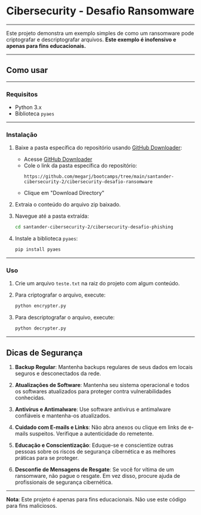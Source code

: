 # Cibersecurity - Desafio Ransomware

---

Este projeto demonstra um exemplo simples de como um ransomware pode criptografar e descriptografar arquivos. **Este exemplo é inofensivo e apenas para fins educacionais.**

---

## Como usar

---

### Requisitos
- Python 3.x
- Biblioteca `pyaes`

--- 

### Instalação
1. Baixe a pasta específica do repositório usando [GitHub Downloader](https://download-directory.github.io/):
    - Acesse [GitHub Downloader](https://download-directory.github.io/)
    - Cole o link da pasta específica do repositório:
      ```
      https://github.com/megarj/bootcamps/tree/main/santander-cibersecurity-2/cibersecurity-desafio-ransomware
      ```
    - Clique em "Download Directory"

2. Extraia o conteúdo do arquivo zip baixado.

3. Navegue até a pasta extraída:
    ```sh
    cd santander-cibersecurity-2/cibersecurity-desafio-phishing
    ```

4. Instale a biblioteca `pyaes`:
    ```sh
    pip install pyaes
    ```
--- 

### Uso

1. Crie um arquivo `teste.txt` na raiz do projeto com algum conteúdo.

2. Para criptografar o arquivo, execute:
    ```sh
    python encrypter.py
    ```

3. Para descriptografar o arquivo, execute:
    ```sh
    python decrypter.py
    ```
---

## Dicas de Segurança

1. **Backup Regular**: Mantenha backups regulares de seus dados em locais seguros e desconectados da rede.

2. **Atualizações de Software**: Mantenha seu sistema operacional e todos os softwares atualizados para proteger contra vulnerabilidades conhecidas.

3. **Antivírus e Antimalware**: Use software antivírus e antimalware confiáveis e mantenha-os atualizados.

4. **Cuidado com E-mails e Links**: Não abra anexos ou clique em links de e-mails suspeitos. Verifique a autenticidade do remetente.

5. **Educação e Conscientização**: Eduque-se e conscientize outras pessoas sobre os riscos de segurança cibernética e as melhores práticas para se proteger.

6. **Desconfie de Mensagens de Resgate**: Se você for vítima de um ransomware, não pague o resgate. Em vez disso, procure ajuda de profissionais de segurança cibernética.

---

**Nota**: Este projeto é apenas para fins educacionais. Não use este código para fins maliciosos.